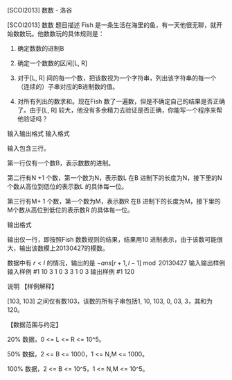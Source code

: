 



[SCOI2013] 数数 - 洛谷














[SCOI2013] 数数
题目描述
Fish 是一条生活在海里的鱼，有一天他很无聊，就开始数数玩。他数数玩的具体规则是：

1. 确定数数的进制B

2. 确定一个数数的区间[L, R]

3. 对于[L, R] 间的每一个数，把该数视为一个字符串，列出该字符串的每一个（连续的）子串对应的B进制数的值。

4. 对所有列出的数求和。现在Fish 数了一遍数，但是不确定自己的结果是否正确了。由于[L, R] 较大，他没有多余精力去验证是否正确，你能写一个程序来帮他验证吗？

输入输出格式
输入格式

输入包含三行。

第一行仅有一个数B，表示数数的进制。

第二行有N +1 个数，第一个数为N，表示数L 在B 进制下的长度为N，接下里的N个数从高位到低位的表示数L 的具体每一位。

第三行有M+ 1 个数，第一个数为M，表示数R 在B 进制下的长度为M，接下里的M个数从高位到低位的表示数R 的具体每一位。

输出格式

输出仅一行，即按照Fish 数数规则的结果，结果用10 进制表示，由于该数可能很大，输出该数模上20130427的模数。

数据中有 $r<l$ 的情况，输出的是 $-ans[r+1,l-1]\bmod 20130427$
输入输出样例
输入样例 #1
10
3 1 0 3
3 1 0 3
输出样例 #1
120

说明
【样例解释】

[103, 103] 之间仅有数103，该数的所有子串包括1, 10, 103, 0, 03, 3，其和为120。

【数据范围与约定】

20% 数据，0 <= L <= R <= 10^5。

50% 数据，2 <= B <= 1000，1 <= N,M <= 1000。

100% 数据，2 <= B <= 10^5，1 <= N,M <= 10^5。








